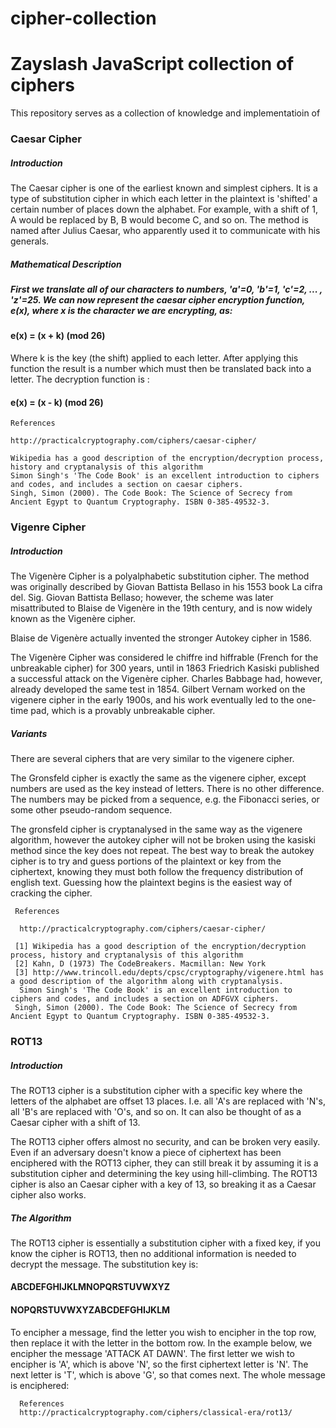 # cipher-collection

<!-- NAME: ZANIF SANDY (ZAYSLASH) -->
<h1>Zayslash JavaScript collection of ciphers </h1>

This repository serves as a collection of knowledge and implementatioin of
<h3>Caesar Cipher</h3>



<h5>Introduction </h5>

<p>
The Caesar cipher is one of the earliest known and simplest ciphers. It is a type of substitution cipher in which each letter in the plaintext is 'shifted' a certain number of places down the alphabet. For example, with a shift of 1, A would be replaced by B, B would become C, and so on. The method is named after Julius Caesar, who apparently used it to communicate with his generals. </p>



<h5> Mathematical Description <h5>

<p>First we translate all of our characters to numbers, 'a'=0, 'b'=1, 'c'=2, ... , 'z'=25. We can now represent the caesar cipher encryption function, e(x), where x is the character we are encrypting, as:</p>

<h4> e(x) = (x + k) (mod 26) </h4>


Where k is the key (the shift) applied to each letter. After applying this function the result is a number which must then be translated back into a letter. The decryption function is :

<h4> e(x) = (x - k) (mod 26) </h4>

    References

    http://practicalcryptography.com/ciphers/caesar-cipher/

    Wikipedia has a good description of the encryption/decryption process, history and cryptanalysis of this algorithm
    Simon Singh's 'The Code Book' is an excellent introduction to ciphers and codes, and includes a section on caesar ciphers.
    Singh, Simon (2000). The Code Book: The Science of Secrecy from Ancient Egypt to Quantum Cryptography. ISBN 0-385-49532-3.




<h3>Vigenre Cipher</h3>


<h5>Introduction </h5>

<p>The Vigenère Cipher is a polyalphabetic substitution cipher. The method was originally described by Giovan Battista Bellaso in his 1553 book La cifra del. Sig. Giovan Battista Bellaso; however, the scheme was later misattributed to Blaise de Vigenère in the 19th century, and is now widely known as the Vigenère cipher.

Blaise de Vigenère actually invented the stronger Autokey cipher in 1586.

The Vigenère Cipher was considered le chiffre ind hiffrable (French for the unbreakable cipher) for 300 years, until in 1863 Friedrich Kasiski published a successful attack on the Vigenère cipher. Charles Babbage had, however, already developed the same test in 1854. Gilbert Vernam worked on the vigenere cipher in the early 1900s, and his work eventually led to the one-time pad, which is a provably unbreakable cipher.</p>



<h5> Variants </h5>

<p>There are several ciphers that are very similar to the vigenere cipher.

The Gronsfeld cipher is exactly the same as the vigenere cipher, except numbers are used as the key instead of letters. There is no other difference. The numbers may be picked from a sequence, e.g. the Fibonacci series, or some other pseudo-random sequence.

The gronsfeld cipher is cryptanalysed in the same way as the vigenere algorithm, however the autokey cipher will not be broken using the kasiski method since the key does not repeat. The best way to break the autokey cipher is to try and guess portions of the plaintext or key from the ciphertext, knowing they must both follow the frequency distribution of english text. Guessing how the plaintext begins is the easiest way of cracking the cipher.</p>



     References

      http://practicalcryptography.com/ciphers/caesar-cipher/

     [1] Wikipedia has a good description of the encryption/decryption process, history and cryptanalysis of this algorithm
     [2] Kahn, D (1973) The CodeBreakers. Macmillan: New York
     [3] http://www.trincoll.edu/depts/cpsc/cryptography/vigenere.html has a good description of the algorithm along with cryptanalysis.
      Simon Singh's 'The Code Book' is an excellent introduction to ciphers and codes, and includes a section on ADFGVX ciphers.
     Singh, Simon (2000). The Code Book: The Science of Secrecy from Ancient Egypt to Quantum Cryptography. ISBN 0-385-49532-3.



<h3>ROT13</h3>

<h5> Introduction </h5>
<p>
The ROT13 cipher is a substitution cipher with a specific key where the letters of the alphabet are offset 13 places. I.e. all 'A's are replaced with 'N's, all 'B's are replaced with 'O's, and so on. It can also be thought of as a Caesar cipher with a shift of 13.

The ROT13 cipher offers almost no security, and can be broken very easily. Even if an adversary doesn't know a piece of ciphertext has been enciphered with the ROT13 cipher, they can still break it by assuming it is a substitution cipher and determining the key using hill-climbing. The ROT13 cipher is also an Caesar cipher with a key of 13, so breaking it as a Caesar cipher also works. </p>


<h5>The Algorithm </h5>
<p>
The ROT13 cipher is essentially a substitution cipher with a fixed key, if you know the cipher is ROT13, then no additional information is needed to decrypt the message. The substitution key is: </p>

 <h4>ABCDEFGHIJKLMNOPQRSTUVWXYZ</h4>
 <h4>NOPQRSTUVWXYZABCDEFGHIJKLM</h4>

<p>
To encipher a message, find the letter you wish to encipher in the top row, then replace it with the letter in the bottom row. In the example below, we encipher the message 'ATTACK AT DAWN'. The first letter we wish to encipher is 'A', which is above 'N', so the first ciphertext letter is 'N'. The next letter is 'T', which is above 'G', so that comes next. The whole message is enciphered:</p>


      References
      http://practicalcryptography.com/ciphers/classical-era/rot13/
